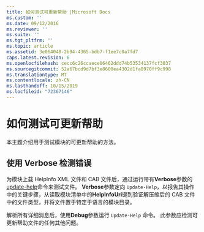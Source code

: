 ```yaml
---
title: 如何测试可更新帮助 |Microsoft Docs
ms.custom: ''
ms.date: 09/12/2016
ms.reviewer: ''
ms.suite: ''
ms.tgt_pltfrm: ''
ms.topic: article
ms.assetid: 3e064048-2b94-4365-bdb7-f1ee7c0a7fd7
caps.latest.revision: 6
ms.openlocfilehash: cecc6c26ccaece06462ddd74b53534137fcf3037
ms.sourcegitcommit: 52a67bcd9d7bf3e8600ea4302d1fa8970ff9c998
ms.translationtype: MT
ms.contentlocale: zh-CN
ms.lasthandoff: 10/15/2019
ms.locfileid: "72367146"
---
```

# <a name="how-to-test-updatable-help"></a>如何测试可更新帮助

本主题介绍用于测试模块的可更新帮助的方法。

## <a name="using-verbose-to-detect-errors"></a>使用 Verbose 检测错误

为模块上载 HelpInfo XML 文件和 CAB 文件后，通过运行带有**Verbose**参数的[update-help](/powershell/module/Microsoft.PowerShell.Core/Update-Help)命令来测试文件。 **Verbose**参数定向 `Update-Help`，以报告其操作中的关键步骤，从读取模块清单中的**HelpInfoUri**键到验证解压缩后的 CAB 文件中的文件类型，并将文件置于特定于语言的模块目录。

解析所有详细消息后，使用**Debug**参数运行 `Update-Help` 命令。 此参数应检测可更新帮助文件的任何其他问题。